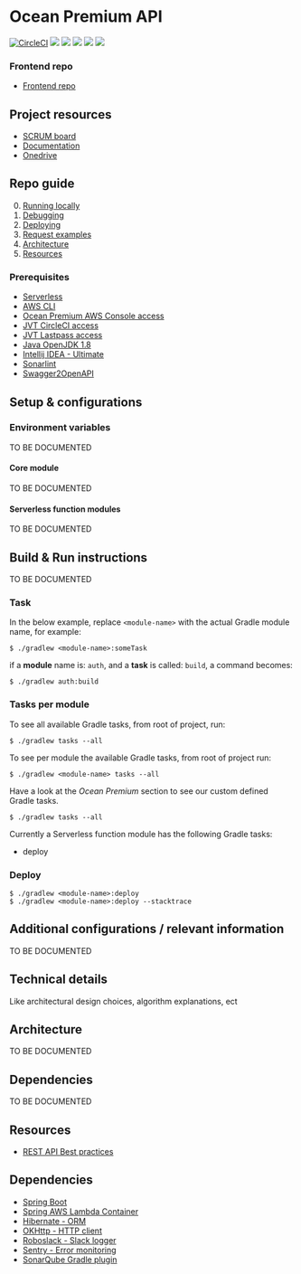 # Ocean Premium API

[![CircleCI](https://circleci.com/bb/oceanpremium/ocean-premium-api.svg?style=svg&circle-token=384a2a280e94bb67b80b424940eb58d7c41b1d69)](https://circleci.com/bb/oceanpremium/ocean-premium-api)
![](https://sonar.jongensvantechniek.nl/api/project_badges/measure?project=com.oceanpremium.api&metric=alert_status) 
![](https://sonar.jongensvantechniek.nl/api/project_badges/measure?project=com.oceanpremium.api&metric=bugs)
![](https://sonar.jongensvantechniek.nl/api/project_badges/measure?project=com.oceanpremium.api&metric=code_smells)
![](https://sonar.jongensvantechniek.nl/api/project_badges/measure?project=com.oceanpremium.api&metric=coverage) 
![](https://sonar.jongensvantechniek.nl/api/project_badges/measure?project=com.oceanpremium.api&metric=vulnerabilities)

### Frontend repo

- [Frontend repo]()

## Project resources

- [SCRUM board]()
- [Documentation]()
- [Onedrive]()

## Repo guide

0. [Running locally](#markdown-header-running-locally)
0. [Debugging](#markdown-header-debugging)
0. [Deploying](#markdown-header-deploy)
0. [Request examples](Request%20examples)
0. [Architecture](#markdown-header-technical-details)
0. [Resources](#markdown-header-resources)

### Prerequisites

- [Serverless](https://github.com/serverless/serverless)
- [AWS CLI](https://github.com/aws/aws-cli)
- [Ocean Premium AWS Console access](https://oceanpremium.signin.aws.amazon.com/console)
- [JVT CircleCI access](https://circleci.com/bb/jvt/oceanpremium)
- [JVT Lastpass access](https://lastpass.com)
- [Java OpenJDK 1.8](https://www.oracle.com/technetwork/java/javase/downloads/jdk8-downloads-2133151.html)
- [Intellij IDEA - Ultimate](https://www.jetbrains.com/idea/)
- [Sonarlint](https://www.sonarlint.org)
- [Swagger2OpenAPI](https://github.com/Mermade/oas-kit/blob/master/packages/swagger2openapi/README.md#swagger2openapi)

## Setup & configurations

### Environment variables

TO BE DOCUMENTED

#### Core module

TO BE DOCUMENTED

#### Serverless function modules

TO BE DOCUMENTED

## Build & Run instructions

TO BE DOCUMENTED

### Task

In the below example, replace `<module-name>` with the actual Gradle module name, for example:

```shell
$ ./gradlew <module-name>:someTask
```

if a **module** name is: `auth`, and a **task** is called: `build`, a command becomes:

```shell
$ ./gradlew auth:build
```

### Tasks per module

To see all available Gradle tasks, from root of project, run:

```shell
$ ./gradlew tasks --all
```

To see per module the available Gradle tasks, from root of project run:

```shell
$ ./gradlew <module-name> tasks --all
```

Have a look at the _Ocean Premium_ section to see our custom defined Gradle tasks.

```shell
$ ./gradlew tasks --all
```

Currently a Serverless function module has the following Gradle tasks:

- deploy 

### Deploy

```shell
$ ./gradlew <module-name>:deploy
$ ./gradlew <module-name>:deploy --stacktrace
```

## Additional configurations / relevant information

TO BE DOCUMENTED

## Technical details

Like architectural design choices, algorithm explanations, ect

## Architecture

TO BE DOCUMENTED

## Dependencies

TO BE DOCUMENTED

## Resources

- [REST API Best practices](https://github.com/tfredrich/RestApiTutorial.com/raw/master/media/RESTful%20Best%20Practices-v1_2.pdf)



## Dependencies

- [Spring Boot](https://spring.io/projects/spring-boot)
- [Spring AWS Lambda Container](https://github.com/awslabs/aws-serverless-java-container)
- [Hibernate - ORM](http://hibernate.org/orm/)
- [OKHttp - HTTP client](https://square.github.io/okhttp/)
- [Roboslack - Slack logger](https://github.com/palantir/roboslack)
- [Sentry - Error monitoring](https://docs.sentry.io/clients/java/)
- [SonarQube Gradle plugin](https://docs.sonarqube.org/display/SCAN/Analyzing+with+SonarQube+Scanner+for+Gradle)